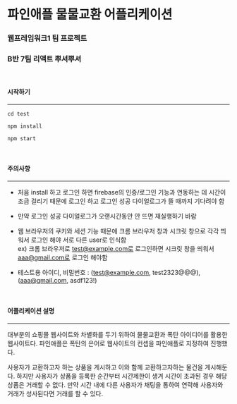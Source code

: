 # 파인애플 물물교환 어플리케이션

### 웹프레임워크1 팀 프로젝트

### B반 7팀 리액트 뿌셔뿌셔

<br/>
  
#### 시작하기

---

```
cd test

npm install

npm start
```

<br/>

#### 주의사항

---

- 처음 install 하고 로그인 하면 firebase의 인증/로그인 기능과 연동하는 데 시간이 조금 걸리기 때문에
  로그인 하고 로그인 성공 다이얼로그가 뜰 때까지 기다려야 함

- 만약 로그인 성공 다이얼로그가 오랜시간동안 안 뜨면 재실행하기 바람

- 웹 브라우저의 쿠키와 세션 기능 때문에 크롬 브라우저 창과 시크릿 창으로 각각 띄워서 로그인 해야 서로 다른 user로 인식함<br/>
  ex) 크롬 브라우저로 test@example.com로 로그인하면 시크릿 창을 띄워서 aaa@gmail.com로 로그인 해야함

- 테스트용 아이디, 비밀번호 : (test@example.com, test2323@@@), (aaa@gmail.com, asdf123!)

<br/>

#### 어플리케이션 설명

---

대부분의 쇼핑몰 웹사이트와 차별화를 두기 위하여 물물교환과 폭탄 아이디어를 활용한 웹사이트다.
파인애플은 폭탄의 은어로 웹사이트의 컨셉을 파인애플로 지정하여 진행했다.

사용자가 교환하고자 하는 상품을 게시하고 이와 함께 교환하고자하는 물건을 게시해둔다.
하지만 사용자가 상품을 등록한 순간부터 시간제한이 생겨 시간이 초과된 경우 해당 상품은 거래할 수 없다.
만약 시간 내에 다른 사용자가 채팅을 통하여 연락해 사용자와 거래가 성사된다면 거래를 할 수 있다.
